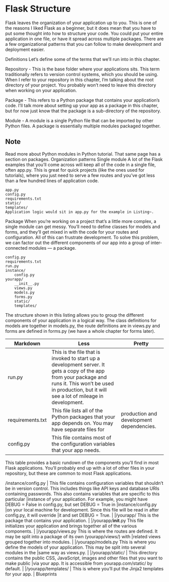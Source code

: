 # Flask Structure
Flask leaves the organization of your application up to you. This is one of the reasons I liked Flask as a beginner, but it does mean that you have to put some thought into how to structure your code. You could put your entire application in one file, or have it spread across multiple packages. There are a few organizational patterns that you can follow to make development and deployment easier.

Definitions
Let’s define some of the terms that we’ll run into in this chapter.

Repository - This is the base folder where your applications sits. This term traditionally refers to version control systems, which you should be using. When I refer to your repository in this chapter, I’m talking about the root directory of your project. You probably won’t need to leave this directory when working on your application.

Package - This refers to a Python package that contains your application’s code. I’ll talk more about setting up your app as a package in this chapter, but for now just know that the package is a sub-directory of the repository.

Module - A module is a single Python file that can be imported by other Python files. A package is essentially multiple modules packaged together.

## Note

Read more about Python modules in Python tutorial.
That same page has a section on packages.
Organization patterns
Single module
A lot of the Flask examples that you’ll come across will keep all of the code in a single file, often app.py. This is great for quick projects (like the ones used for tutorials), where you just need to serve a few routes and you’ve got less than a few hundred lines of application code.
```
app.py
config.py
requirements.txt
static/
templates/
Application logic would sit in app.py for the example in Listing~.
```
Package
When you’re working on a project that’s a little more complex, a single module can get messy. You’ll need to define classes for models and forms, and they’ll get mixed in with the code for your routes and configuration. All of this can frustrate development. To solve this problem, we can factor out the different components of our app into a group of inter-connected modules — a package.
```
config.py
requirements.txt
run.py
instance/
    config.py
yourapp/
    __init__.py
    views.py
    models.py
    forms.py
    static/
    templates/
```
The structure shown in this listing allows you to group the different components of your application in a logical way. The class definitions for models are together in models.py, the route definitions are in views.py and forms are defined in forms.py (we have a whole chapter for forms later).


Markdown | Less | Pretty
--- | --- | ---
run.py	| This is the file that is invoked to start up a development server. It gets a copy of the app from your package and runs it. This won’t be used in production, but it will see a lot of mileage in development. 
requirements.txt | This file lists all of the Python packages that your app depends on. You may have separate files for |production and development dependencies.
config.py | This file contains most of the configuration variables that your app needs.


This table provides a basic rundown of the components you’ll find in most Flask applications. You’ll probably end up with a lot of other files in your repository, but these are common to most Flask applications. 

/instance/config.py |	This file contains configuration variables that shouldn’t be in version control. This includes things like API keys and database URIs containing passwords. This also contains variables that are specific to this particular |instance of your application. For example, you might have DEBUG = False in config.py, but set DEBUG = True in |instance/config.py |on your local machine for development. Since this file will be read in after config.py, it will override |it and set DEBUG = True. |
|/yourapp/	This is the package that contains your application. |
|/yourapp/__init__.py	This file initializes your application and brings together all of the various components. |
|/yourapp/views.py	This is where the routes are defined. It may be split into a package of its own (yourapp/views/) with |related views grouped together into modules. |
|/yourapp/models.py	This is where you define the models of your application. This may be split into several modules in the |same way as views.py. |
|/yourapp/static/ |	This directory contains the public CSS, JavaScript, images and other files that you want to make public |via your app. It is accessible from yourapp.com/static/ by default. |
|/yourapp/templates/ |	This is where you’ll put the Jinja2 templates for your app. |
Blueprints
